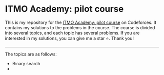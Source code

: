 # ITMO Academy: pilot course

This is my repository for the [ITMO Academy: pilot course](https://codeforces.com/edu/course/2) on Codeforces. It contains my solutions to the problems in the course. The course is divided into several topics, and each topic has several problems. If you are interested in my solutions, you can give me a star ⭐. Thank you!

---

The topics are as follows:
- Binary search
- 
